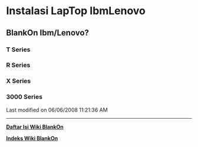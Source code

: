 # Instalasi LapTop IbmLenovo

## BlankOn Ibm/Lenovo?
### T Series
### R Series
### X Series
### 3000 Series

Last modified on 06/06/2008 11:21:36 AM


---
[**Daftar Isi Wiki BlankOn**](/DaftarIsi/README.md)
 
[**Indeks Wiki BlankOn**](/Indeks.md)
